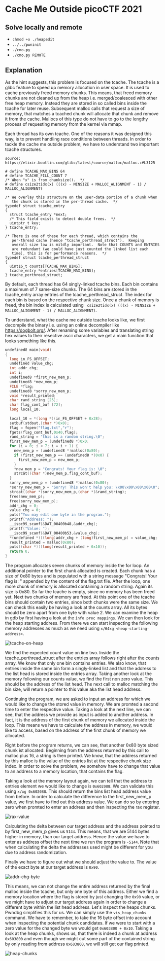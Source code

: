 # Cache Me Outside picoCTF 2021

## Solve locally and remote
- `chmod +x ./heapedit`
- `../../pwninit`
- `./cmo.py`
- `./cmo.py REMOTE`

## Explanation
As the hint suggests, this problem is focused on the tcache. The tcache is a glibc feature to speed up memory allocation in user space. It is used to cache previously freed memory chunks.
This means, that freed memory chunks are not cleaned up from the heap i.e. merged/coalesced with other free heap memory. Instead they are stored in so called bins inside the tcache for later reuse.
Subsequent malloc calls that request a size of memory, that matches a tcached chunk will allocate that chunk and remove it from the cache. Mallocs of this type do not have to go to the lengthy
process of requesting memory from the kernel via mmap.

Each thread has its own tcache. One of the reasons it was designed this way, is to prevent handling race conditions between threads.
In order to tackle the cache me outside problem, we have to understand two important tcache structures.

```
source: https://elixir.bootlin.com/glibc/latest/source/malloc/malloc.c#L3125

# define TCACHE_MAX_BINS 64
# define TCACHE_FILL_COUNT 7
/* When "x" is from chunksize().  */
# define csize2tidx(x) (((x) - MINSIZE + MALLOC_ALIGNMENT - 1) / MALLOC_ALIGNMENT)

/* We overlay this structure on the user-data portion of a chunk when
   the chunk is stored in the per-thread cache.  */
typedef struct tcache_entry
{
  struct tcache_entry *next;
  /* This field exists to detect double frees.  */
  uintptr_t key;
} tcache_entry;

/* There is one of these for each thread, which contains the
   per-thread cache (hence "tcache_perthread_struct").  Keeping
   overall size low is mildly important.  Note that COUNTS and ENTRIES
   are redundant (we could have just counted the linked list each
   time), this is for performance reasons.  */
typedef struct tcache_perthread_struct
{
  uint16_t counts[TCACHE_MAX_BINS];
  tcache_entry *entries[TCACHE_MAX_BINS];
} tcache_perthread_struct;
```

By default, each thread has 64 singly-linked tcache bins. Each bin contains a maximum of 7 same-size chunks. The 64 bins are stored in the tcache_entry array entries of the tcache_perthread_struct.
The index for each bin is based on the respective chunk size. Once a chunk of memory is freed, the bin index is calculated using ` csize2tidx(x) (((x) - MINSIZE + MALLOC_ALIGNMENT - 1) / MALLOC_ALIGNMENT)`.

To understand, what the cache me outside tcache looks like, we first decompile the binary i.e. using an online decompiler like https://dogbolt.org/. After renaming some variables and translating string hex values
to their resective ascii characters, we get a main function that looks something like this.

```c
undefined8 main(void)
{
  long in_FS_OFFSET;
  undefined value_chg;
  int addr_chg;
  int i;
  undefined8 *first_new_mem_p;
  undefined8 *new_mem_p;
  FILE *flag;
  undefined8 *sorry_new_mem_p;
  void *result_printed;
  char rand_string [25];
  char flag_cont_buf [72];
  long local_10;
  
  local_10 = *(long *)(in_FS_OFFSET + 0x28);
  setbuf(stdout,(char *)0x0);
  flag = fopen("flag.txt","r");
  fgets(flag_cont_buf,0x40,flag);
  rand_string = "this is a random string.\0";
  first_new_mem_p = (undefined8 *)0x0;
  for (i = 0; i < 7; i = i + 1) {
    new_mem_p = (undefined8 *)malloc(0x80);
    if (first_new_mem_p == (undefined8 *)0x0) {
      first_new_mem_p = new_mem_p;
    }
    *new_mem_p = "Congrats! Your flag is: \0";
    strcat((char *)new_mem_p,flag_cont_buf);
  }
  sorry_new_mem_p = (undefined8 *)malloc(0x80);
  *sorry_new_mem_p = "Sorry! This won't help you: \x00\x00\x00\x00\0";
  strcat((char *)sorry_new_mem_p,(char *)&rand_string);
  free(new_mem_p);
  free(sorry_new_mem_p);
  addr_chg = 0;
  value_chg = 0;
  puts("You may edit one byte in the program.");
  printf("Address: ");
  __isoc99_scanf(&DAT_00400b48,&addr_chg);
  printf("Value: ");
  __isoc99_scanf(&DAT_00400b53,&value_chg);
  *(undefined *)((long)addr_chg + (long)first_new_mem_p) = value_chg;
  result_printed = malloc(0x80);
  puts((char *)((long)result_printed + 0x10));
  return 0;
}
```
The program allocates seven chunks of memory inside the for loop. An additional pointer to the first chunk allocated is created. Each chunk has a size of 0x80 bytes and is populated with a string
message "Congrats! Your flag is: " appended by the content of the flag.txt file. After the loop, one more chunk of memory is allocated containing a random string. Again its size is 0x80.
So far the tcache is empty, since no memory has been freed yet. Next two chunks of memory are freed. At this point one of the tcache bins should contain two entries, since both chunks were the
same size. We can check this easily be having a look at the counts array. All its bytes should be zero apart from one byte with value 2. We can examine the heap in gdb by first having a look at the
`info proc mappings`. We can then look for the heap starting address. From there we can start inspecting the following memory addresses as much as we need using `x/64xg <heap-starting-address>`.

![tcache-on-heap](images/mem-layout-past-free.png)

We find the expected count value on line two. Inside the tcache_perthread_struct after the entries array follows right after the counts array. We know that only one bin contains entries. We also
know, that entries inside the same bin form a singly-linked list and that the address to the list head is stored inside the entries array. Taking another look at the memory following our counts value,
we find the first non zero value. This should be the address of the list head. The next call to malloc matching the bin size, will return a pointer to this value aka the list head address.
 
Continuing the program, we are asked to input an address for which we would like to change the stored value in memory. We are promted a second time to enter the respective value.
Taking a look at the next line, we can see, that the address we provide as input is added to another address. In fact, it is the address of the first chunk of memory we allocated inside the loop.
This means we have to calculate the address in memory, we would like to access, based on the address of the first chunk of memory we allocated.

Right before the program returns, we can see, that another 0x80 byte sized chunk ist allocated. Beginning from the address returned by this call to malloc plus 16, a string is then printed.
We know, that the address returned by this malloc is the value of the entries list at the respective chunk size index. In order to solve the problem, we somehow have to change that value to an
address to a memory location, that contains the flag.

Taking a look at the memory layout again, we can tell that the address to entries element we would like to change is `0x602088`. We can validate this using `x/xg 0x602088`. This should return the
bins list head address value from before. In order to calculate the difference to the first_new_mem_p value, we first have to find out this address value. We can do so by entering zero when
promted to enter an address and then inspecting the rax register.

![rax-value](images/mem-addr-chg-base.png)

Calculating the delta between our target address and the address pointed to by first_new_mem_p gives us `5144`. This means, that we are 5144 bytes higher in memory, than our target address. Hence
the value we have to enter as address offset the next time we run the program is `-5144`. Note that when calculating the delta the addresses used might be different for you due to address randomization.

Finally we have to figure out what we should adjust the value to. The value of the exact byte at our target address is `0x90`.

![addr-chg-byte](images/addr-chg-byte.png) 

This means, we can not change the entire address returned by the final malloc inside the tcache, but only one byte of this address. Either we find a memory location where the flag is stored by just
changing the `0x90` value, or we might have to adjust our target address again in order to change a different byte within the list head address. Let's inspect the heaps chunks. Pwndbg simplifies this
for us. We can simply use the `vis_heap_chunks` command. We have to remember, to take the 16 byte offset into account when inspecting the potential chunk candidates. If we were to start with a
zero value for the changed byte we would get `0x603800 + 0x10`. Taking a look at the heap chunks, shows us, that there is indeed a chunk at address `0x603800` and even though we might cut some part
of the contained string by only reading from address `0x603800`, we will still get our flag printed.

![heap-chunks](images/heap-chunks.png)

